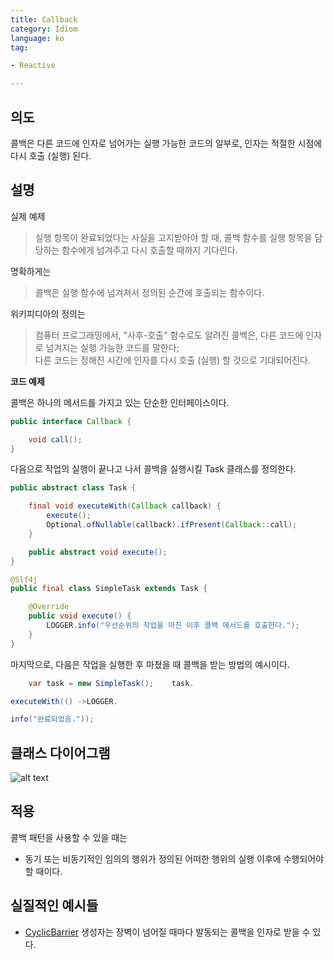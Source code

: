 ```yaml
---  
title: Callback  
category: Idiom  
language: ko  
tag:

- Reactive

---  
```


## 의도

콜백은 다른 코드에 인자로 넘어가는 실행 가능한 코드의 일부로, 인자는 적절한 시점에 다시 호출 (실행) 된다.

## 설명

실제 예제

> 실행 항목이 완료되었다는 사실을 고지받아야 할 때, 콜백 함수를 실행 항목을 담당하는 함수에게 넘겨주고 다시 호출할 때까지 기다린다.

명확하게는

> 콜백은 실행 함수에 넘겨져서 정의된 순간에 호출되는 함수이다.

위키피디아의 정의는

> 컴퓨터 프로그래밍에서, "사후-호출" 함수로도 알려진 콜백은, 다른 코드에 인자로 넘겨지는 실행 가능한 코드를 말한다;  
> 다른 코드는 정해진 시간에 인자를 다시 호출 (실행) 할 것으로 기대되어진다.

**코드 예제**

콜백은 하나의 메서드를 가지고 있는 단순한 인터페이스이다.

```java  
public interface Callback {

    void call();
}  
```  

다음으로 작업의 실행이 끝나고 나서 콜백을 실행시킬 Task 클래스를 정의한다.

```java  
public abstract class Task {

    final void executeWith(Callback callback) {
        execute();
        Optional.ofNullable(callback).ifPresent(Callback::call);
    }

    public abstract void execute();
}

@Slf4j
public final class SimpleTask extends Task {

    @Override
    public void execute() {
        LOGGER.info("우선순위의 작업을 마친 이후 콜백 메서드를 호출한다.");
    }
}  
```  

마지막으로, 다음은 작업을 실행한 후 마쳤을 때 콜백을 받는 방법의 예시이다.

```java  
    var task = new SimpleTask();    task.

executeWith(() ->LOGGER.

info("완료되었음."));  
```  

## 클래스 다이어그램

![alt text](./etc/callback.png "callback")

## 적용

콜백 패턴을 사용할 수 있을 때는

* 동기 또는 비동기적인 임의의 행위가 정의된 어떠한 행위의 실행 이후에 수행되어야 할 때이다.

## 실질적인 예시들

* [CyclicBarrier](http://docs.oracle.com/javase/7/docs/api/java/util/concurrent/CyclicBarrier.html#CyclicBarrier%28int,%20java.lang.Runnable%29)
  생성자는 장벽이 넘어질 때마다 발동되는 콜백을 인자로 받을 수 있다.